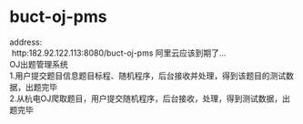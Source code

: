 # buct-oj-pms
address:<br>
  http:182.92.122.113:8080/buct-oj-pms  阿里云应该到期了...<br>
OJ出题管理系统<br>
  1.用户提交题目信息题目标程、随机程序，后台接收并处理，得到该题目的测试数据，出题完毕<br>
  2.从杭电OJ爬取题目，用户提交随机程序，后台接收，处理，得到测试数据，出题完毕
